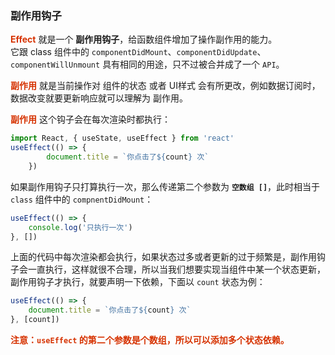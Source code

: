 ### 副作用钩子

**<font color="#d63200">Effect</font>** 就是一个 **副作用钩子**，给函数组件增加了操作副作用的能力。  
它跟 class 组件中的 ```componentDidMount```、```componentDidUpdate```、```componentWillUnmount``` 具有相同的用途，只不过被合并成了一个 ```API```。

**<font color="#d63200">副作用</font>** 就是当前操作对 组件的状态 或者 UI样式 会有所更改，例如数据订阅时，数据改变就要更新响应就可以理解为 副作用。

**<font color="#d63200">副作用</font>** 这个钩子会在每次渲染时都执行：

```js
import React, { useState, useEffect } from 'react'
useEffect(() => {
        document.title = `你点击了${count} 次`
    })
```

如果副作用钩子只打算执行一次，那么传递第二个参数为 **```空数组 []```**，此时相当于 ```class``` 组件中的 ```compnentDidMount```：

```js
useEffect(() => {
    console.log('只执行一次')
}, [])
```

上面的代码中每次渲染都会执行，如果状态过多或者更新的过于频繁是，副作用钩子会一直执行，这样就很不合理，所以当我们想要实现当组件中某一个状态更新，副作用钩子才执行，就要声明一下依赖，下面以 ```count``` 状态为例：

```js
useEffect(() => {
    document.title = `你点击了${count} 次`
}, [count])
```

**<font color="#d63200">注意：```useEffect``` 的第二个参数是个数组，所以可以添加多个状态依赖。</font>**
